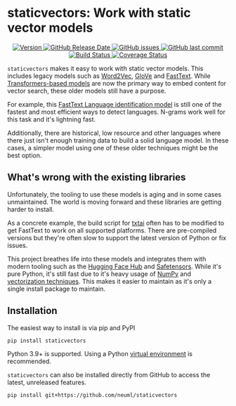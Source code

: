# staticvectors: Work with static vector models

<p align="center">
    <a href="https://github.com/neuml/staticvectors/releases">
        <img src="https://img.shields.io/github/release/neuml/staticvectors.svg?style=flat&color=success" alt="Version"/>
    </a>
    <a href="https://github.com/neuml/staticvectors/releases">
        <img src="https://img.shields.io/github/release-date/neuml/staticvectors.svg?style=flat&color=blue" alt="GitHub Release Date"/>
    </a>
    <a href="https://github.com/neuml/stativectors/issues">
        <img src="https://img.shields.io/github/issues/neuml/staticvectors.svg?style=flat&color=success" alt="GitHub issues"/>
    </a>
    <a href="https://github.com/neuml/staticvectors">
        <img src="https://img.shields.io/github/last-commit/neuml/staticvectors.svg?style=flat&color=blue" alt="GitHub last commit"/>
    </a>
    <a href="https://github.com/neuml/staticvectors/actions?query=workflow%3Abuild">
        <img src="https://github.com/neuml/staticvectors/workflows/build/badge.svg" alt="Build Status"/>
    </a>
    <a href="https://coveralls.io/github/neuml/staticvectors?branch=master">
        <img src="https://img.shields.io/coverallsCoverage/github/neuml/staticvectors" alt="Coverage Status">
    </a>
</p>

`staticvectors` makes it easy to work with static vector models. This includes legacy models such as [Word2Vec](https://en.wikipedia.org/wiki/Word2vec), [GloVe](https://nlp.stanford.edu/projects/glove/) and [FastText](https://fasttext.cc/). While [Transformers-based models](https://github.com/huggingface/transformers) are now the primary way to embed content for vector search, these older models still have a purpose.

For example, this [FastText Language identification model](https://fasttext.cc/docs/en/language-identification.html) is still one of the fastest and most efficient ways to detect languages. N-grams work well for this task and it's lightning fast.

Additionally, there are historical, low resource and other languages where there just isn't enough training data to build a solid language model. In these cases, a simpler model using one of these older techniques might be the best option. 

## What's wrong with the existing libraries

Unfortunately, the tooling to use these models is aging and in some cases unmaintained. The world is moving forward and these libraries are getting harder to install.

As a concrete example, the build script for [txtai](https://github.com/neuml/txtai/blob/master/.github/workflows/build.yml#L42) often has to be modified to get FastText to work on all supported platforms. There are pre-compiled versions but they're often slow to support the latest version of Python or fix issues.

This project breathes life into these models and integrates them with modern tooling such as the [Hugging Face Hub](https://huggingface.co/models) and [Safetensors](https://github.com/huggingface/safetensors). While it's pure Python, it's still fast due to it's heavy usage of [NumPy](https://github.com/numpy/numpy) and [vectorization techniques](https://numpy.org/doc/stable/user/whatisnumpy.html#why-is-numpy-fast). This makes it easier to maintain as it's only a single install package to maintain.

## Installation
The easiest way to install is via pip and PyPI

```
pip install staticvectors
```

Python 3.9+ is supported. Using a Python [virtual environment](https://docs.python.org/3/library/venv.html) is recommended.

`staticvectors` can also be installed directly from GitHub to access the latest, unreleased features.

```
pip install git+https://github.com/neuml/staticvectors
```
